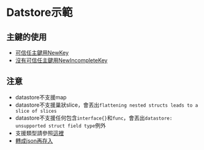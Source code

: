 # Datstore示範
## 主鍵的使用
+ [可信任主鍵用NewKey](datastore.go)  
+ [沒有可信任主鍵用NewIncompleteKey](relate.go)  

## 注意
+ datastore不支援map  
+ datastore不支援巢狀slice，會丟出```flattening nested structs leads to a slice of slices```  
+ datastore不支援任何包含```interface{}```和```func```，會丟出```datastore: unsupported struct field type```例外  
+ 支援類型請參照[這裡](https://cloud.google.com/appengine/docs/go/datastore/reference)  
+ [轉成json再存入](http://stackoverflow.com/questions/25823186/flattening-nested-structs-leads-to-a-slice-of-slices)  